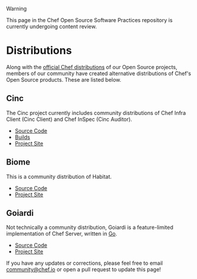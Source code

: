 > [!WARNING]
> This page in the Chef Open Source Software Practices repository is currently undergoing content review.

# Distributions

Along with the [official Chef distributions](https://downloads.chef.io/) of our Open Source projects, members of our community have created alternative distributions of Chef's Open Source products. These are listed below.

## Cinc

The Cinc project currently includes community distributions of Chef Infra Client (Cinc Client) and Chef InSpec (Cinc Auditor).

- [Source Code](https://gitlab.com/cinc-project)
- [Builds](http://downloads.cinc.sh/)
- [Project Site](https://cinc.sh/)

## Biome

This is a community distribution of Habitat.

- [Source Code](https://github.com/biome-sh/biome)
- [Project Site](https://biome.sh/)

## Goiardi

Not technically a community distribution, Goiardi is a feature-limited implementation of Chef Server, written in [Go](https://golang.org/).

- [Source Code](https://github.com/ctdk/goiardi)
- [Project Site](http://goiardi.gl/)

If you have any updates or corrections, please feel free to email community@chef.io or open a pull request to update this page!
